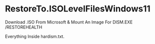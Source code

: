 # RestoreTo.ISOLevelFilesWindows11
Download .ISO From Microsoft &amp; Mount An Image For DISM.EXE /RESTOREHEALTH

Everything Inside hardism.txt.
